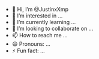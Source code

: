 - 👋 Hi, I’m @JustinxXmp
- 👀 I’m interested in ...
- 🌱 I’m currently learning ...
- 💞️ I’m looking to collaborate on ...
- 📫 How to reach me ...
- 😄 Pronouns: ...
- ⚡ Fun fact: ...

<!---
JustinxXmp/JustinxXmp is a ✨ special ✨ repository because its `README.md` (this file) appears on your GitHub profile.
You can click the Preview link to take a look at your changes.
--->
